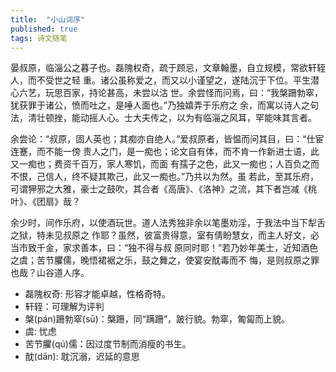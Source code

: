 ```yaml
---
title:  "小山词序"
published: true
tags: 诗文随笔
---
```


晏叔原，临淄公之暮子也。磊隗权奇，疏于顾忌，文章翰墨，自立规模，常欲轩轾人，而不受世之轻
重。诸公虽称爱之，而又以小谨望之，遂陆沉于下位。平生潜心六艺，玩思百家，持论甚高，未尝以沽
世。余尝怪而问焉，曰：“我槃跚勃窣，犹获罪于诸公，愤而吐之，是唾人面也。”乃独嬉弄于乐府之
余，而寓以诗人之句法，清壮顿挫，能动摇人心。士大夫传之，以为有临淄之风耳，罕能味其言者。

余尝论：“叔原，固人英也；其痴亦自绝人。”爱叔原者，皆愠而问其目，曰：“仕宦连蹇，而不能一傍
贵人之门，是一痴也；论文自有体，而不肯一作新进士语，此又一痴也；费资千百万，家人寒饥，而面
有孺子之色，此又一痴也；人百负之而不恨，己信人，终不疑其欺己，此又一痴也。”乃共以为然。虽
若此，至其乐府，可谓狎邪之大雅，豪士之鼓吹，其合者《高唐》、《洛神》之流，其下者岂减《桃
叶》、《团扇》哉？

余少时，间作乐府，以使酒玩世。道人法秀独非余以笔墨劝淫，于我法中当下犁舌之狱，特未见叔原之
作耶？虽然，彼富贵得意，室有倩盼慧女，而主人好文，必当市致千金，家求善本，曰：“独不得与叔
原同时耶！”若乃妙年美士，近知酒色之虞；苦节臞儒，晚悟裙裾之乐，鼓之舞之，使宴安酖毒而不
悔，是则叔原之罪也哉？山谷道人序。

- 磊隗权奇: 形容才能卓越，性格奇特。
- 轩轾：可理解为评判
- 槃(pán)跚勃窣(sū)：槃跚，同“蹒跚”，跛行貌。勃窣，匍匐而上貌。
- 虞: 忧虑
- 苦节臞(qú)儒：因过度节制而消瘦的书生。
- 酖(dān): 耽沉溺，迟延的意思
